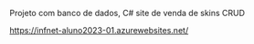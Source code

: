 Projeto com banco de dados, C# site de venda de skins CRUD


https://infnet-aluno2023-01.azurewebsites.net/
